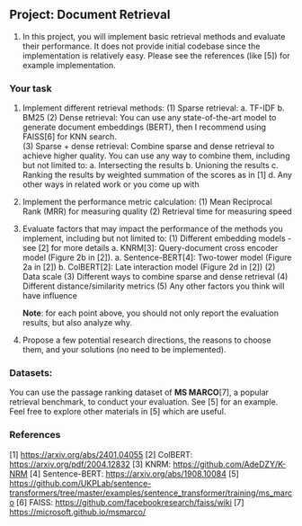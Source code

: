 ## Project: Document Retrieval 

1. In this project, you will implement basic retrieval methods and evaluate their performance. It does not provide initial codebase since the implementation is relatively easy. Please see the references (like [5]) for example implementation.

### Your task
1. Implement different retrieval methods:
   (1) Sparse retrieval:
       a. TF-IDF
       b. BM25 
   (2) Dense retrieval:
       You can use any state-of-the-art model to generate document embeddings (BERT), then I recommend using FAISS[6] for KNN search.  
   (3) Sparse + dense retrieval:
       Combine sparse and dense retrieval to achieve higher quality. You can use any way to combine them, including but not limited to:
       a. Intersecting the results
       b. Unioning the results
       c. Ranking the results by weighted summation of the scores as in [1]
       d. Any other ways in related work or you come up with

3. Implement the performance metric calculation:
   (1) Mean Reciprocal Rank (MRR) for measuring quality
   (2) Retrieval time for measuring speed

4. Evaluate factors that may impact the performance of the methods you implement, including but not limited to:
   (1) Different embedding models - see [2] for more details
       a. KNRM[3]: Query-document cross encoder model (Figure 2b in [2]).
       a. Sentence-BERT[4]: Two-tower model (Figure 2a in [2])
       b. ColBERT[2]: Late interaction model (Figure 2d in [2])
   (2) Data scale
   (3) Different ways to combine sparse and dense retrieval
   (4) Different distance/similarity metrics
   (5) Any other factors you think will have influence

   **Note**: for each point above, you should not only report the evaluation results, but also analyze why.

5. Propose a few potential research directions, the reasons to choose them, and your solutions (no need to be implemented).  

### Datasets:
You can use the passage ranking dataset of **MS MARCO**[7], a popular retrieval benchmark, to conduct your evaluation. See [5] for an example. Feel free to explore other materials in [5] which are useful.  

### References
[1] https://arxiv.org/abs/2401.04055
[2] ColBERT: https://arxiv.org/pdf/2004.12832
[3] KNRM: https://github.com/AdeDZY/K-NRM
[4] Sentence-BERT: https://arxiv.org/abs/1908.10084
[5] https://github.com/UKPLab/sentence-transformers/tree/master/examples/sentence_transformer/training/ms_marco
[6] FAISS: https://github.com/facebookresearch/faiss/wiki
[7] https://microsoft.github.io/msmarco/

